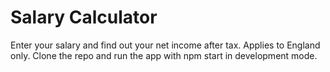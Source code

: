 # Salary Calculator

Enter your salary and find out your net income after tax. Applies to England only.
Clone the repo and run the app with npm start in development mode.








